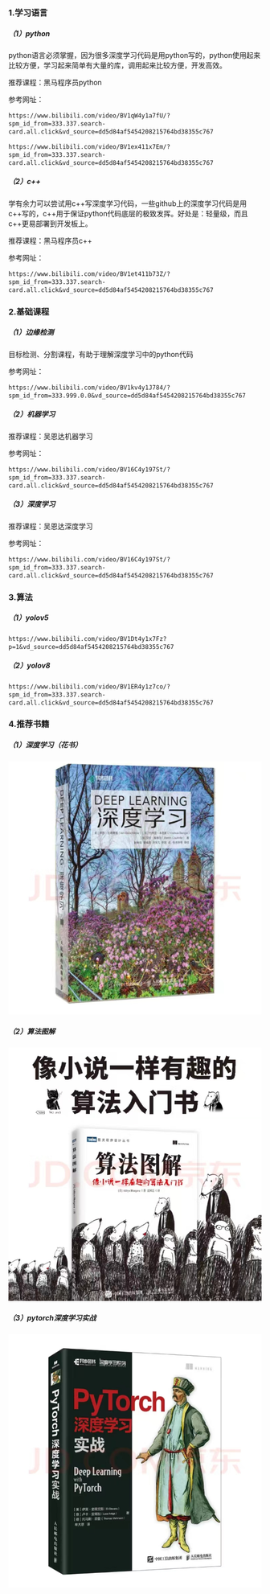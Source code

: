 ### 1.学习语言

##### （1）python

python语言必须掌握，因为很多深度学习代码是用python写的，python使用起来比较方便，学习起来简单有大量的库，调用起来比较方便，开发高效。

推荐课程：黑马程序员python

参考网址：

```
https://www.bilibili.com/video/BV1qW4y1a7fU/?spm_id_from=333.337.search-card.all.click&vd_source=dd5d84af5454208215764bd38355c767
```

```
https://www.bilibili.com/video/BV1ex411x7Em/?spm_id_from=333.337.search-card.all.click&vd_source=dd5d84af5454208215764bd38355c767
```

##### （2）c++

学有余力可以尝试用c++写深度学习代码，一些github上的深度学习代码是用c++写的，c++用于保证python代码底层的极致发挥。好处是：轻量级，而且c++更易部署到开发板上。

推荐课程：黑马程序员c++

参考网址：

```
https://www.bilibili.com/video/BV1et411b73Z/?spm_id_from=333.337.search-card.all.click&vd_source=dd5d84af5454208215764bd38355c767
```

### 2.基础课程

##### （1）边缘检测

目标检测、分割课程，有助于理解深度学习中的python代码

参考网址：

```
https://www.bilibili.com/video/BV1kv4y1J784/?spm_id_from=333.999.0.0&vd_source=dd5d84af5454208215764bd38355c767
```

##### （2）机器学习

推荐课程：吴恩达机器学习

参考网址：

```
https://www.bilibili.com/video/BV16C4y197St/?spm_id_from=333.337.search-card.all.click&vd_source=dd5d84af5454208215764bd38355c767
```

##### （3）深度学习

推荐课程：吴恩达深度学习

参考网址：

```
https://www.bilibili.com/video/BV16C4y197St/?spm_id_from=333.337.search-card.all.click&vd_source=dd5d84af5454208215764bd38355c767
```



### 3.算法

##### （1）yolov5

```
https://www.bilibili.com/video/BV1Dt4y1x7Fz?p=1&vd_source=dd5d84af5454208215764bd38355c767
```

##### （2）yolov8

```
https://www.bilibili.com/video/BV1ER4y1z7co/?spm_id_from=333.337.search-card.all.click&vd_source=dd5d84af5454208215764bd38355c767
```

### 4.推荐书籍

##### （1）深度学习（花书）

![4](assets/4.jpg)

##### （2）算法图解

![5](assets/5.jpg)

##### （3）pytorch深度学习实战

![7](assets/7.jpg)
